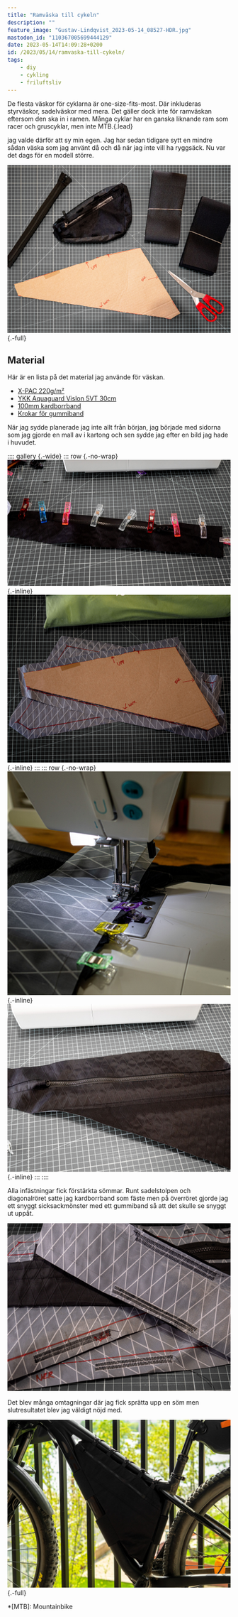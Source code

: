 ```yaml
---
title: "Ramväska till cykeln"
description: ""
feature_image: "Gustav-Lindqvist_2023-05-14_08527-HDR.jpg"
mastodon_id: "110367005699444129"
date: 2023-05-14T14:09:28+0200
id: /2023/05/14/ramvaska-till-cykeln/
tags:
    - diy
    - cykling
    - friluftsliv
---
```


De flesta väskor för cyklarna är one-size-fits-most. Där inkluderas styrväskor, sadelväskor med mera. Det gäller dock inte för ramväskan eftersom den ska in i ramen. Många cyklar har en ganska liknande ram som racer och gruscyklar, men inte MTB.{.lead}

jag valde därför att sy min egen. Jag har sedan tidigare sytt en mindre sådan väska som jag använt då och då när jag inte vill ha ryggsäck. Nu var det dags för en modell större.

![Bild på tyger och material för väsktillverkning](Gustav-Lindqvist_2023-05-13_08501.jpg){.-full}

## Material

Här är en lista på det material jag använde för väskan.

-   [X-PAC 220g/m²][Friluftstyger - X-PAC220]
-   [YKK Aquaguard Vislon 5VT 30cm][Extremtextil - YKK Aquaguard 5VT]
-   [100mm kardborrband][Friluftstyger - Kardborrband]
-   [Krokar för gummiband][Extremtextil - Pack hook for 3mm cord]

När jag sydde planerade jag inte allt från början, jag började med sidorna som jag gjorde en mall av i kartong och sen sydde jag efter en bild jag hade i huvudet.

:::: gallery {.-wide}
::: row {.-no-wrap}
![En dragkedja med klämmor som håller fast den på en tygbit](Gustav-Lindqvist_2023-05-13_08510.jpg){.-inline}
![En mall av kartong som ligger påe n utklippt tygbit](Gustav-Lindqvist_2023-05-13_08505.jpg){.-inline}
:::
::: row {.-no-wrap}
![En symaskin som syr på en svar tygbit](Gustav-Lindqvist_2023-05-13_08518.jpg){.-inline}
![En färdig sida med dragkedja](Gustav-Lindqvist_2023-05-13_08512.jpg){.-inline}
:::
::::

Alla infästningar fick förstärkta sömmar. Runt sadelstolpen och diagonalröret satte jag kardborrband som fäste men på överröret gjorde jag ett snyggt sicksackmönster med ett gummiband så att det skulle se snyggt ut uppåt.

![Tygstycken med flera sicksacksömmar vid kanterna](Gustav-Lindqvist_2023-05-13_08516.jpg "Förstärkta sömmar för alla infästningar")

Det blev många omtagningar där jag fick sprätta upp en söm men slutresultatet blev jag väldigt nöjd med.

![Ramväskan monterad i ramen på cykeln](Gustav-Lindqvist_2023-05-14_08527-HDR.jpg){.-full}

*[MTB]: Mountainbike

[Friluftstyger - X-PAC220]: https://www.friluftstyger.se/sv/material/tyger/x-pac/tyg-tpac220.html
[Friluftstyger - Kardborrband]: https://www.friluftstyger.se/sv/material/rep-och-snoren/kardborreband/kardborreband-kb-3.html
[Extremtextil - YKK Aquaguard 5VT]: https://www.extremtextil.de/en/aquaguard-vislon-5vt-one-way-non-separating-30cm.html
[Extremtextil - Pack hook for 3mm cord]: https://www.extremtextil.de/en/pack-hook-for-3mm-cord-with-webbing-attachment.html
